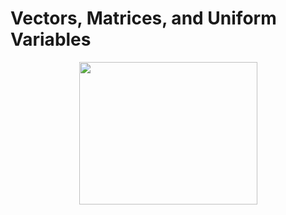 # Vectors, Matrices, and Uniform Variables

<div align="center">
  <img src="https://github.com/user-attachments/assets/c7217af9-e883-42d4-9518-89266d06efbc" width="285" height="228">
</div>
